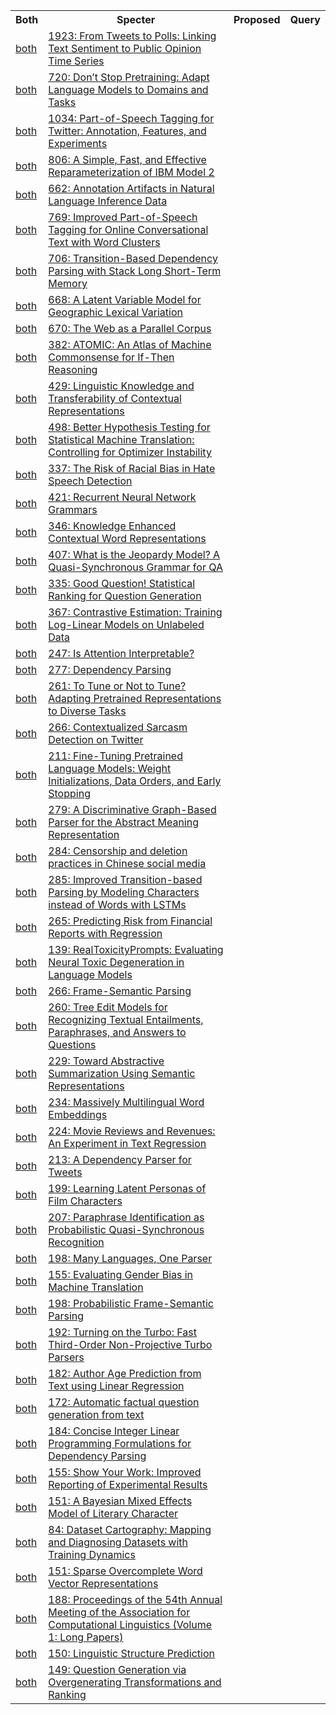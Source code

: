 <html><table><tr>
<th>Both</th>
<th>Specter</th>
<th>Proposed</th>
<th>Query</th>
</tr>
<tr>
<td><a href="both/493963.md">both</a></td>
<td><a href="https://www.semanticscholar.org/paper/3fee8e69b8e2df25030cf331b28b37f4dd13086c">1923: From Tweets to Polls: Linking Text Sentiment to Public Opinion Time Series</a></td>
</tr>
<tr>
<td><a href="both/216080466.md">both</a></td>
<td><a href="https://www.semanticscholar.org/paper/e816f788767eec6a8ef0ea9eddd0e902435d4271">720: Don’t Stop Pretraining: Adapt Language Models to Domains and Tasks</a></td>
</tr>
<tr>
<td><a href="both/14113765.md">both</a></td>
<td><a href="https://www.semanticscholar.org/paper/7858c5b5f3a097090d24a6eed5439d0622a1afb2">1034: Part-of-Speech Tagging for Twitter: Annotation, Features, and Experiments</a></td>
</tr>
<tr>
<td><a href="both/8476273.md">both</a></td>
<td><a href="https://www.semanticscholar.org/paper/7b5e31257f01aba987f16e175a3e49e00a5bd3bb">806: A Simple, Fast, and Effective Reparameterization of IBM Model 2</a></td>
</tr>
<tr>
<td><a href="both/4537113.md">both</a></td>
<td><a href="https://www.semanticscholar.org/paper/2997b26ffb8c291ce478bd8a6e47979d5a55c466">662: Annotation Artifacts in Natural Language Inference Data</a></td>
</tr>
<tr>
<td><a href="both/1528374.md">both</a></td>
<td><a href="https://www.semanticscholar.org/paper/09c2640b09b1eb0068afaece6bf9556dac2f5d14">769: Improved Part-of-Speech Tagging for Online Conversational Text with Word Clusters</a></td>
</tr>
<tr>
<td><a href="both/6278207.md">both</a></td>
<td><a href="https://www.semanticscholar.org/paper/b36b7f7c68923d14ba2859b5d28a1124616a8c89">706: Transition-Based Dependency Parsing with Stack Long Short-Term Memory</a></td>
</tr>
<tr>
<td><a href="both/2256302.md">both</a></td>
<td><a href="https://www.semanticscholar.org/paper/4159b7d284db0fceb176c2cc2d833efef7f31793">668: A Latent Variable Model for Geographic Lexical Variation</a></td>
</tr>
<tr>
<td><a href="both/41263.md">both</a></td>
<td><a href="https://www.semanticscholar.org/paper/7e6d09530490561f1fc4dbfbd82fc4ff456f046c">670: The Web as a Parallel Corpus</a></td>
</tr>
<tr>
<td><a href="both/53170360.md">both</a></td>
<td><a href="https://www.semanticscholar.org/paper/8209a8703d8c48aaca1523cfa307dd1c069e58f3">382: ATOMIC: An Atlas of Machine Commonsense for If-Then Reasoning</a></td>
</tr>
<tr>
<td><a href="both/84841767.md">both</a></td>
<td><a href="https://www.semanticscholar.org/paper/f6fbb6809374ca57205bd2cf1421d4f4fa04f975">429: Linguistic Knowledge and Transferability of Contextual Representations</a></td>
</tr>
<tr>
<td><a href="both/512833.md">both</a></td>
<td><a href="https://www.semanticscholar.org/paper/791c0df5557890e7a4d8c81b12cd966531e7b42c">498: Better Hypothesis Testing for Statistical Machine Translation: Controlling for Optimizer Instability</a></td>
</tr>
<tr>
<td><a href="both/196211238.md">both</a></td>
<td><a href="https://www.semanticscholar.org/paper/8963317176fa81e185fd7a8f8cd001d7e11a4868">337: The Risk of Racial Bias in Hate Speech Detection</a></td>
</tr>
<tr>
<td><a href="both/1949831.md">both</a></td>
<td><a href="https://www.semanticscholar.org/paper/7345843e87c81e24e42264859b214d26042f8d51">421: Recurrent Neural Network Grammars</a></td>
</tr>
<tr>
<td><a href="both/202542757.md">both</a></td>
<td><a href="https://www.semanticscholar.org/paper/bfeb827d06c1a3583b5cc6d25241203a81f6af09">346: Knowledge Enhanced Contextual Word Representations</a></td>
</tr>
<tr>
<td><a href="both/10761261.md">both</a></td>
<td><a href="https://www.semanticscholar.org/paper/5ab6ddd1d45302bf635cce5cb93fbaf4ea79458a">407: What is the Jeopardy Model? A Quasi-Synchronous Grammar for QA</a></td>
</tr>
<tr>
<td><a href="both/1809816.md">both</a></td>
<td><a href="https://www.semanticscholar.org/paper/1c8066fa6f7037de866189c70ef2ec995208b011">335: Good Question! Statistical Ranking for Question Generation</a></td>
</tr>
<tr>
<td><a href="both/259144.md">both</a></td>
<td><a href="https://www.semanticscholar.org/paper/9452e711ce2e7e0d4e35aaeb5ab8731de62a5809">367: Contrastive Estimation: Training Log-Linear Models on Unlabeled Data</a></td>
</tr>
<tr>
<td><a href="both/182953113.md">both</a></td>
<td><a href="https://www.semanticscholar.org/paper/135112c7ba1762d65f39b1a61777f26ae4dfd8ad">247: Is Attention Interpretable?</a></td>
</tr>
<tr>
<td><a href="both/5824129.md">both</a></td>
<td><a href="https://www.semanticscholar.org/paper/25202a549e76a50473b6608ba160b82e916c1c34">277: Dependency Parsing</a></td>
</tr>
<tr>
<td><a href="both/76666127.md">both</a></td>
<td><a href="https://www.semanticscholar.org/paper/8659bf379ca8756755125a487c43cfe8611ce842">261: To Tune or Not to Tune? Adapting Pretrained Representations to Diverse Tasks</a></td>
</tr>
<tr>
<td><a href="both/15054136.md">both</a></td>
<td><a href="https://www.semanticscholar.org/paper/0f9023736824d996414bac85a1388225d3c92283">266: Contextualized Sarcasm Detection on Twitter</a></td>
</tr>
<tr>
<td><a href="both/211132951.md">both</a></td>
<td><a href="https://www.semanticscholar.org/paper/baf60d13c98916b77b09bc525ede1cd610ed1db5">211: Fine-Tuning Pretrained Language Models: Weight Initializations, Data Orders, and Early Stopping</a></td>
</tr>
<tr>
<td><a href="both/5000956.md">both</a></td>
<td><a href="https://www.semanticscholar.org/paper/33a9d1a702eb75da709d26c44aaeb7c2015c870b">279: A Discriminative Graph-Based Parser for the Abstract Meaning Representation</a></td>
</tr>
<tr>
<td><a href="both/37203532.md">both</a></td>
<td><a href="https://www.semanticscholar.org/paper/7c23d25d45b6bf781df6e1975674489604e388e4">284: Censorship and deletion practices in Chinese social media</a></td>
</tr>
<tr>
<td><a href="both/256149.md">both</a></td>
<td><a href="https://www.semanticscholar.org/paper/96526726f87233fb017f6ea9483090f04e0f0530">285: Improved Transition-based Parsing by Modeling Characters instead of Words with LSTMs</a></td>
</tr>
<tr>
<td><a href="both/600412.md">both</a></td>
<td><a href="https://www.semanticscholar.org/paper/8c2d897f005bfe8e9db94bde269d4eb8b0230f78">265: Predicting Risk from Financial Reports with Regression</a></td>
</tr>
<tr>
<td><a href="both/221878771.md">both</a></td>
<td><a href="https://www.semanticscholar.org/paper/399e7d8129c60818ee208f236c8dda17e876d21f">139: RealToxicityPrompts: Evaluating Neural Toxic Degeneration in Language Models</a></td>
</tr>
<tr>
<td><a href="both/162169.md">both</a></td>
<td><a href="https://www.semanticscholar.org/paper/942cdb6804c5863f281d51d7bec43f87f623be2b">266: Frame-Semantic Parsing</a></td>
</tr>
<tr>
<td><a href="both/279533.md">both</a></td>
<td><a href="https://www.semanticscholar.org/paper/0fd0e3854ee696148e978ec33d5c042554cd4d23">260: Tree Edit Models for Recognizing Textual Entailments, Paraphrases, and Answers to Questions</a></td>
</tr>
<tr>
<td><a href="both/5001921.md">both</a></td>
<td><a href="https://www.semanticscholar.org/paper/1c37654db8b6a86795b9c83d214d994fe46f6a37">229: Toward Abstractive Summarization Using Semantic Representations</a></td>
</tr>
<tr>
<td><a href="both/1227830.md">both</a></td>
<td><a href="https://www.semanticscholar.org/paper/60e328b861d43ae94cf00bd2e8e8c82e22f17921">234: Massively Multilingual Word Embeddings</a></td>
</tr>
<tr>
<td><a href="both/3605195.md">both</a></td>
<td><a href="https://www.semanticscholar.org/paper/13975359ce5eed7196dbd1311358223444424698">224: Movie Reviews and Revenues: An Experiment in Text Regression</a></td>
</tr>
<tr>
<td><a href="both/4981128.md">both</a></td>
<td><a href="https://www.semanticscholar.org/paper/b580a9311b37764edcee247ad940ae3eb16fe58a">213: A Dependency Parser for Tweets</a></td>
</tr>
<tr>
<td><a href="both/4986998.md">both</a></td>
<td><a href="https://www.semanticscholar.org/paper/3bc170dc7467330eb6e35be64957d5ce1f03e5bf">199: Learning Latent Personas of Film Characters</a></td>
</tr>
<tr>
<td><a href="both/52817936.md">both</a></td>
<td><a href="https://www.semanticscholar.org/paper/0d9a795cc4f90a7c9385baa1fc05cd5c7b291926">207: Paraphrase Identification as Probabilistic Quasi-Synchronous Recognition</a></td>
</tr>
<tr>
<td><a href="both/2868247.md">both</a></td>
<td><a href="https://www.semanticscholar.org/paper/09826173b667807ba5f2dceab3ab8404c1dbd60d">198: Many Languages, One Parser</a></td>
</tr>
<tr>
<td><a href="both/173991101.md">both</a></td>
<td><a href="https://www.semanticscholar.org/paper/1670a07b70f90cc4ddba71343e6a7ee4b5198595">155: Evaluating Gender Bias in Machine Translation</a></td>
</tr>
<tr>
<td><a href="both/2625854.md">both</a></td>
<td><a href="https://www.semanticscholar.org/paper/fdba5925fbbe756f1712de2ba4271ea4f09e8d3b">198: Probabilistic Frame-Semantic Parsing</a></td>
</tr>
<tr>
<td><a href="both/621320.md">both</a></td>
<td><a href="https://www.semanticscholar.org/paper/2466d675f9a8b07cc8295bf075a4bab7e8b7c5b2">192: Turning on the Turbo: Fast Third-Order Non-Projective Turbo Parsers</a></td>
</tr>
<tr>
<td><a href="both/1488560.md">both</a></td>
<td><a href="https://www.semanticscholar.org/paper/10c50e66f2d99a6093018f606913efcf150bb8a7">182: Author Age Prediction from Text using Linear Regression</a></td>
</tr>
<tr>
<td><a href="both/2387668.md">both</a></td>
<td><a href="https://www.semanticscholar.org/paper/ebd9458f8c7e14a04f3fb711891a4f1bcd065297">172: Automatic factual question generation from text</a></td>
</tr>
<tr>
<td><a href="both/991005.md">both</a></td>
<td><a href="https://www.semanticscholar.org/paper/60df78bc14265d4b87ae5993d6b5781ccf7ec5d8">184: Concise Integer Linear Programming Formulations for Dependency Parsing</a></td>
</tr>
<tr>
<td><a href="both/202235596.md">both</a></td>
<td><a href="https://www.semanticscholar.org/paper/0e4cd6bae6ac1017e7b1b9bd644375aee65b8372">155: Show Your Work: Improved Reporting of Experimental Results</a></td>
</tr>
<tr>
<td><a href="both/2625301.md">both</a></td>
<td><a href="https://www.semanticscholar.org/paper/30c9deb8ca14ddef3be7c31e729fc92ee47e6619">151: A Bayesian Mixed Effects Model of Literary Character</a></td>
</tr>
<tr>
<td><a href="both/221856637.md">both</a></td>
<td><a href="https://www.semanticscholar.org/paper/ee5fff85d3ec62698eddba162f054b7e73670b2a">84: Dataset Cartography: Mapping and Diagnosing Datasets with Training Dynamics</a></td>
</tr>
<tr>
<td><a href="both/9397697.md">both</a></td>
<td><a href="https://www.semanticscholar.org/paper/4a6fb70a76968fbb136f370551f720e8d745698c">151: Sparse Overcomplete Word Vector Representations</a></td>
</tr>
<tr>
<td><a href="both/65179127.md">both</a></td>
<td><a href="https://www.semanticscholar.org/paper/a9075f6332542e12b2bf3cdbdb3a6ed44733fb41">188: Proceedings of the 54th Annual Meeting of the Association for Computational Linguistics (Volume 1: Long Papers)</a></td>
</tr>
<tr>
<td><a href="both/52867179.md">both</a></td>
<td><a href="https://www.semanticscholar.org/paper/cff455c26532b361e0aa8fc5703b57f173daa168">150: Linguistic Structure Prediction</a></td>
</tr>
<tr>
<td><a href="both/14631309.md">both</a></td>
<td><a href="https://www.semanticscholar.org/paper/ceddbe6252b3802ce458dce656526ec443af0a2a">149: Question Generation via Overgenerating Transformations and Ranking</a></td>
</tr>
</table></html>
